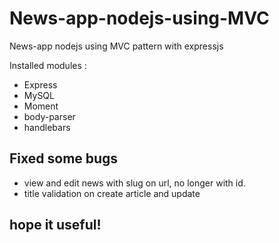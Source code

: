 # News-app-nodejs-using-MVC
News-app nodejs using MVC pattern with expressjs

Installed modules :
<ul>
  <li>Express</li>
  <li>MySQL</li>
  <li>Moment</li>
  <li>body-parser</li>
  <li>handlebars</li>
</ul>

<h2>Fixed some bugs</h2>
<ul>
  <li>view and edit news with slug on url, no longer with id.</li>
  <li>title validation on create article and update</li>
</ul>

<h2>hope it useful!</h2>
